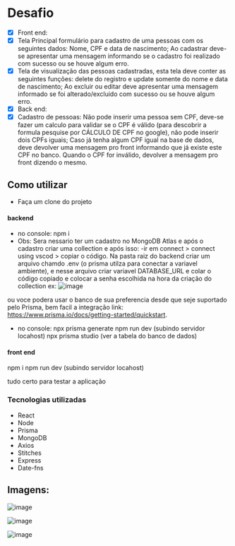 # Desafio 
- [x]  Front end:
- [x]  Tela Principal formulário para cadastro de uma pessoas com os seguintes dados: Nome, CPF e data de nascimento; Ao cadastrar deve-se apresentar uma mensagem informando se o cadastro foi realizado com sucesso ou se houve algum erro.
- [x]  Tela de visualização das pessoas cadastradas, esta tela deve conter as seguintes funções: delete do registro e update somente do nome e data de nascimento; Ao excluir ou editar deve apresentar uma mensagem informado se foi alterado/excluido com sucesso ou se houve algum erro.
- [x]  Back end:
- [x]  Cadastro de pessoas: Não pode inserir uma pessoa sem CPF, deve-se fazer um calculo para validar se o CPF é válido (para descobrir a formula pesquise por CÁLCULO DE CPF no google), não pode inserir dois CPFs iguais; Caso já tenha algum CPF igual na base de dados, deve devolver uma mensagem pro front informando que já existe este CPF no banco. Quando o CPF for inválido, devolver a mensagem pro front dizendo o mesmo.

## Como utilizar

- Faça um clone do projeto

#### backend
- no console: npm i
- Obs: Sera nessario ter um cadastro no MongoDB Atlas e após o cadastro criar uma collection e após isso:
-ir em connect > connect using vscod > copiar o código.
Na pasta raiz do backend criar um arquivo chamdo .env (o prisma utilza para conectar a variavel ambiente),
e nesse arquivo criar variavel DATABASE_URL e colar o código copiado e colocar a senha escolhida na hora da criação do collection
ex:
![image](https://user-images.githubusercontent.com/63961258/213002886-f81c4a75-e0d7-4453-9016-9b0ad94b0b03.png)




ou voce podera usar o banco de sua preferencia desde que seje suportado pelo Prisma, bem facil a integração link: https://www.prisma.io/docs/getting-started/quickstart.

- no console: 
npx prisma generate 
npm run dev (subindo servidor locahost)
npx prisma studio (ver a tabela do banco de dados)


#### front end
npm i
npm run dev (subindo servidor locahost)

tudo certo para testar a aplicação

### Tecnologias utilizadas
- React
- Node
- Prisma
- MongoDB
- Axios
- Stitches
- Express
- Date-fns

## Imagens:

![image](https://user-images.githubusercontent.com/63961258/213003961-271072e4-a6fd-406b-af6b-b76bf0ca54ee.png)

![image](https://user-images.githubusercontent.com/63961258/213004401-5538612e-9956-4336-b9b9-a66e9b8da1e2.png)

![image](https://user-images.githubusercontent.com/63961258/213004504-8a24e214-764e-4cc3-b8f6-6cf5e82f1c69.png)


